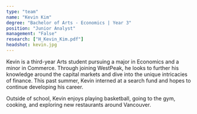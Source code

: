 ```yaml
---
type: "team"
name: "Kevin Kim"
degree: "Bachelor of Arts - Economics | Year 3"
position: "Junior Analyst"
management: "False"
research: ["H_Kevin_Kim.pdf"]
headshot: kevin.jpg
---
```


Kevin is a third-year Arts student pursuing a major in Economics and a minor in Commerce. Through joining WestPeak, he looks to further his knowledge around the capital markets and dive into the unique intricacies of finance. This past summer, Kevin interned at a search fund and hopes to continue developing his career.

Outside of school, Kevin enjoys playing basketball, going to the gym, cooking, and exploring new restaurants around Vancouver.
